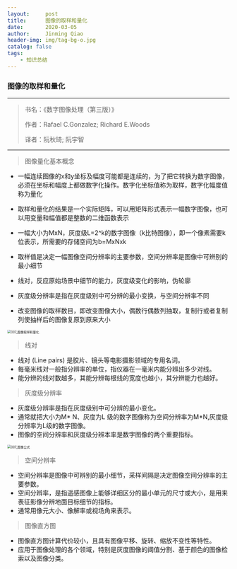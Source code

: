 ```yaml
---
layout:     post
title:      图像的取样和量化
date:       2020-03-05
author:     Jinming Qiao
header-img: img/tag-bg-o.jpg
catalog: false
tags:
    - 知识总结
---
```

### 图像的取样和量化

---

> 书名：《数字图像处理（第三版）》
>
> 作者：Rafael C.Gonzalez; Richard E.Woods
>
> 译者：阮秋琦; 阮宇智

---



> 图像量化基本概念

- 一幅连续图像的x和y坐标及幅度可能都是连续的，为了把它转换为数字图像，必须在坐标和幅度上都做数字化操作。数字化坐标值称为取样，数字化幅度值称为量化

- 取样和量化的结果是一个实际矩阵，可以用矩阵形式表示一幅数字图像，也可以用变量和幅值都是整数的二维函数表示

- 一幅大小为MxN，灰度级L=2^k的数字图像（k比特图像），即一个像素需要k位表示，所需要的存储空间为b=MxNxk

- 取样值是决定一幅图像空间分辨率的主要参数，空间分辨率是图像中可辨别的最小细节

- 线对，反应原始场景中细节的能力，灰度级变化的影响，伪轮廓

- 灰度级分辨率是指在灰度级别中可分辨的最小变换，与空间分辨率不同

- 改变图像的取样数目，即改变图像大小，偶数行偶数列抽取，复制行或者复制列使抽样后的图像复原到原来大小

<img src="https://qiaojinming.github.io/pic\007_取样量化.jpg" alt="007_图像取样和量化" style="zoom:50%;" />



> 线对

- 线对 (Line pairs) 是胶片、镜头等电影摄影领域的专用名词。
- 每毫米线对一般指分辨率的单位，指仪器在一毫米内能分辨出多少对线。
- 能分辨的线对数越多，其能分辨每根线的宽度也越小，其分辨能力也越好。



> 灰度级分辨率

- 灰度级分辨率是指在灰度级别中可分辨的最小变化。
- 通常就把大小为M* N、灰度为L 级的数字图像称为空间分辨率为M*N,灰度级分辨率为L级的数字图像。
- 图像的空间分辨率和灰度级分辨本率是数字图像的两个重要指标。

<img src="https://qiaojinming.github.io/pic\007_图像公式.jpg" alt="007_图像公式" style="zoom:50%;" />



> 空间分辨率

- 空间分辨率是图像中可辨别的最小细节，采样间隔是决定图像空间分辨率的主要参数。
- 空间分辨率，是指遥感图像上能够详细区分的最小单元的尺寸或大小，是用来表征影像分辨地面目标细节的指标。
- 通常用像元大小、像解率或视场角来表示。



> 图像直方图

- 图像直方图计算代价较小，且具有图像平移、旋转、缩放不变性等特性。
- 应用于图像处理的各个领域，特别是灰度图像的阈值分割、基于颜色的图像检索以及图像分类。